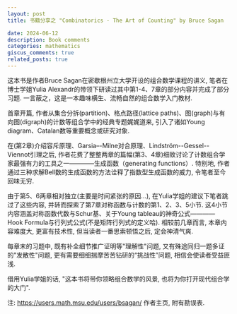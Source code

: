 ```yaml
---
layout: post
title: 书籍分享之 "Combinatorics - The Art of Counting" by Bruce Sagan

date: 2024-06-12
description: Book comments
categories: mathematics
giscus_comments: true
related_posts: true
---
```


这本书是作者Bruce Sagan在密歇根州立大学开设的组合数学课程的讲义, 笔者在博士学姐Yulia Alexandr的带领下研读过其中第1-4、7章的部分内容并完成了部分习题. 一言蔽之，这是一本趣味横生、流畅自然的组合数学入门教材. 

首章开篇, 作者从集合分拆(partition)、格点路径(lattice paths)、图(graph)与有向图(digraph)的计数等组合学中的经典专题娓娓道来, 引入了诸如Young diagram、Catalan数等重要概念或研究对象.

在(第2章)介绍容斥原理、Garsia–-Milne对合原理、Lindström--Gessel--Viennot引理之后, 作者花费了整整两章的篇幅(第3、4章)细致讨论了计数组合学家最强有力的工具之一————生成函数（generating functions）. 特别地, 作者通过三种求解Bell数的生成函数的方法诠释了指数型生成函数的威力, 令笔者至今回味无穷. 

由于第5、6两章相对独立(主要是时间紧张的原因...), 在Yulia学姐的建议下笔者跳过了这些内容, 并转而探索了第7章对称函数与计数的第1、2、3、5小节. 这4小节内容涵盖对称函数代数与Schur基、关于Young tableau的神奇公式————Hook Formula与行列式公式(不是矩阵行列式的定义哈). 相较前几章而言, 本章内容难度大, 更富有技术性, 但当读者一番思索顿悟之后, 定会神清气爽. 

每章末的习题中, 既有补全细节推广证明等"理解性"问题, 又有殊途同归一题多证的"发散性"问题, 更有需要细细揣摩苦苦钻研的“挑战性”问题, 相信会使读者受益匪浅. 

借用Yulia学姐的话, "这本书将带你领略组合数学的风景, 也将为你打开现代组合学的大门". 


注: https://users.math.msu.edu/users/bsagan/ 作者主页, 附有勘误表.
